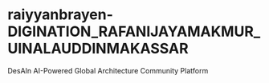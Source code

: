 # raiyyanbrayen-DIGINATION_RAFANIJAYAMAKMUR_UINALAUDDINMAKASSAR
DesAIn   AI-Powered Global Architecture Community Platform
